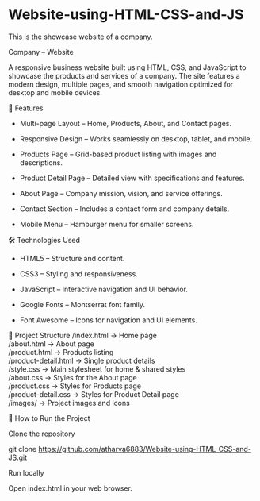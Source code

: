 # Website-using-HTML-CSS-and-JS
This is the showcase website of a company.

Company – Website

A responsive business website built using HTML, CSS, and JavaScript to showcase the products and services of a company. The site features a modern design, multiple pages, and smooth navigation optimized for desktop and mobile devices.

📌 Features

- Multi-page Layout – Home, Products, About, and Contact pages.

- Responsive Design – Works seamlessly on desktop, tablet, and mobile.

- Products Page – Grid-based product listing with images and descriptions.

- Product Detail Page – Detailed view with specifications and features.

- About Page – Company mission, vision, and service offerings.

- Contact Section – Includes a contact form and company details.

- Mobile Menu – Hamburger menu for smaller screens.

🛠️ Technologies Used

- HTML5 – Structure and content.

- CSS3 – Styling and responsiveness.

- JavaScript – Interactive navigation and UI behavior.

- Google Fonts – Montserrat font family.

- Font Awesome – Icons for navigation and UI elements.

📂 Project Structure
/index.html           → Home page  
/about.html           → About page  
/product.html         → Products listing  
/product-detail.html  → Single product details  
/style.css            → Main stylesheet for home & shared styles  
/about.css            → Styles for the About page  
/product.css          → Styles for Products page  
/product-detail.css   → Styles for Product Detail page  
/images/              → Project images and icons  

🚀 How to Run the Project

Clone the repository

git clone https://github.com/atharva6883/Website-using-HTML-CSS-and-JS.git


Run locally

Open index.html in your web browser.

